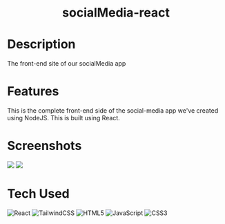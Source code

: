 <div align="center">
      <h1> socialMedia-react</h1>
     </div>


# Description
The front-end site of our socialMedia app

# Features
This is the complete front-end side of the social-media app we've created using NodeJS. This is built using React.
# Screenshots
 <img src="./public/currenState.png"> <img src="demo1.png">
# Tech Used
 ![React](https://img.shields.io/badge/react-%2320232a.svg?style=for-the-badge&logo=react&logoColor=%2361DAFB) ![TailwindCSS](https://img.shields.io/badge/tailwindcss-%2338B2AC.svg?style=for-the-badge&logo=tailwind-css&logoColor=white) ![HTML5](https://img.shields.io/badge/html5-%23E34F26.svg?style=for-the-badge&logo=html5&logoColor=white) ![JavaScript](https://img.shields.io/badge/javascript-%23323330.svg?style=for-the-badge&logo=javascript&logoColor=%23F7DF1E) ![CSS3](https://img.shields.io/badge/css3-%231572B6.svg?style=for-the-badge&logo=css3&logoColor=white)
      
